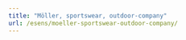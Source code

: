 ```yaml
---
title: "Möller, sportswear, outdoor-company"
url: /esens/moeller-sportswear-outdoor-company/
---
```

